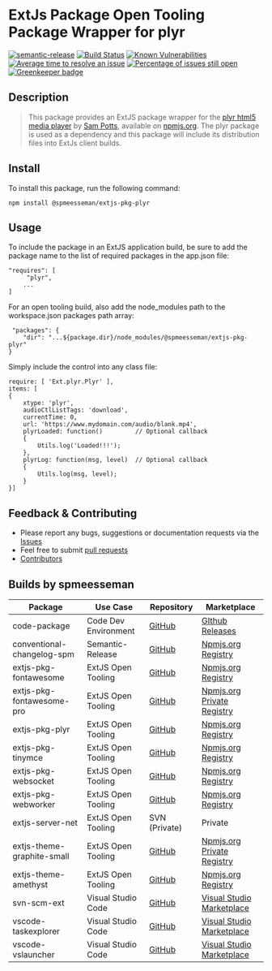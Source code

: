 # ExtJs Package Open Tooling Package Wrapper for plyr

[![semantic-release](https://img.shields.io/badge/%20%20%F0%9F%93%A6%F0%9F%9A%80-semantic--release-e10079.svg)](https://github.com/semantic-release/semantic-release)
[![Build Status](https://dev.azure.com/spmeesseman/extjs-pkg-plyr/_apis/build/status/spmeesseman.extjs-pkg-plyr?branchName=master)](https://dev.azure.com/spmeesseman/extjs-pkg-plyr/_build/latest?definitionId=2&branchName=master)
[![Known Vulnerabilities](https://snyk.io/test/github/spmeesseman/extjs-pkg-plyr/badge.svg)](https://snyk.io/test/github/spmeesseman/extjs-pkg-plyr)
[![Average time to resolve an issue](https://isitmaintained.com/badge/resolution/spmeesseman/extjs-pkg-plyr.svg)](https://isitmaintained.com/project/spmeesseman/extjs-pkg-plyr "Average time to resolve an issue")
[![Percentage of issues still open](https://isitmaintained.com/badge/open/spmeesseman/extjs-pkg-plyr.svg)](https://isitmaintained.com/project/spmeesseman/extjs-pkg-plyr "Percentage of issues still open") [![Greenkeeper badge](https://badges.greenkeeper.io/spmeesseman/extjs-pkg-plyr.svg)](https://greenkeeper.io/)

## Description

> This package provides an ExtJS package wrapper for the [plyr html5 media player](https://github.com/sampotts/plyr) by [Sam Potts](https://github.com/sampotts), available on [npmjs.org](https://www.npmjs.com/package/plyr).  The plyr package is used as a dependency and this package will include its distribution files into ExtJs client builds.

## Install

To install this package, run the following command:

    npm install @spmeesseman/extjs-pkg-plyr

## Usage

To include the package in an ExtJS application build, be sure to add the package name to the list of required packages in the app.json file:

    "requires": [
         "plyr",
        ...
    ]

For an open tooling build, also add the node_modules path to the workspace.json packages path array:

     "packages": {
        "dir": "...${package.dir}/node_modules/@spmeesseman/extjs-pkg-plyr"
    }

Simply include the control into any class file:

    require: [ 'Ext.plyr.Plyr' ],
    items: [
    {
        xtype: 'plyr',
        audioCtlListTags: 'download',
        currentTime: 0,
        url: 'https://www.mydomain.com/audio/blank.mp4',
        plyrLoaded: function()         // Optional callback
        {
            Utils.log('Loaded!!!');
        },
        plyrLog: function(msg, level)  // Optional callback
        {
            Utils.log(msg, level);
        }
    }]

## Feedback & Contributing

* Please report any bugs, suggestions or documentation requests via the
  [Issues](https://github.com/spmeesseman/extjs-pkg-tniymce/issues)
* Feel free to submit
  [pull requests](https://github.com/spmeesseman/extjs-pkg-tniymce/pulls)
* [Contributors](https://github.com/spmeesseman/extjs-pkg-tniymce/graphs/contributors)

## Builds by spmeesseman

|Package|Use Case|Repository|Marketplace|
|-|-|-|-|
|code-package|Code Dev Environment|[GitHub](https://github.com/spmeesseman/code-package)|[GIthub Releases](https://github.com/spmeesseman/code-package/releases)|
|conventional-changelog-spm|Semantic-Release|[GitHub](https://github.com/spmeesseman/conventional-changelog-spm)|[Npmjs.org Registry](https://www.npmjs.com/package/conventional-changelog-spm)|
|extjs-pkg-fontawesome|ExtJS Open Tooling|[GitHub](https://github.com/spmeesseman/extjs-pkg-fontawesome)|[Npmjs.org Registry](https://www.npmjs.com/package/extjs-pkg-fontawesome)|
|extjs-pkg-fontawesome-pro|ExtJS Open Tooling|[GitHub](https://github.com/spmeesseman/extjs-pkg-fontawesome-pro)|[Npmjs.org Private Registry](https://www.npmjs.com/package/@spmeesseman/extjs-pkg-fontawesome-pro)|
|extjs-pkg-plyr|ExtJS Open Tooling|[GitHub](https://github.com/spmeesseman/extjs-pkg-plyr)|[Npmjs.org Registry](https://www.npmjs.com/package/extjs-pkg-plyr)|
|extjs-pkg-tinymce|ExtJS Open Tooling|[GitHub](https://github.com/spmeesseman/extjs-pkg-tinymce)|[Npmjs.org Registry](https://www.npmjs.com/package/extjs-pkg-tinymce)|
|extjs-pkg-websocket|ExtJS Open Tooling|[GitHub](https://github.com/spmeesseman/extjs-pkg-websocket)|[Npmjs.org Registry](https://www.npmjs.com/package/extjs-pkg-websocket)|
|extjs-pkg-webworker|ExtJS Open Tooling|[GitHub](https://github.com/spmeesseman/extjs-pkg-webworker)|[Npmjs.org Registry](https://www.npmjs.com/package/extjs-pkg-webworker)|
|extjs-server-net|ExtJS Open Tooling|SVN (Private)|Private|
|extjs-theme-graphite-small|ExtJS Open Tooling|[GitHub](https://github.com/spmeesseman/extjs-theme-graphite-small)|[Npmjs.org Private Registry](https://www.npmjs.com/package/@spmeesseman/extjs-theme-graphite-small)|
|extjs-theme-amethyst|ExtJS Open Tooling|[GitHub](https://github.com/spmeesseman/extjs-theme-amethyst)|[Npmjs.org Registry](https://www.npmjs.com/package/extjs-theme-amethyst)|
|svn-scm-ext|Visual Studio Code|[GitHub](https://github.com/spmeesseman/svn-scm-ext)|[Visual Studio Marketplace](https://marketplace.visualstudio.com/itemdetails?itemName=spmeesseman.svn-scm-ext)|
|vscode-taskexplorer|Visual Studio Code|[GitHub](https://github.com/spmeesseman/vscode-taskexplorer)|[Visual Studio Marketplace](https://marketplace.visualstudio.com/itemdetails?itemName=spmeesseman.vscode-taskexplorer)|
|vscode-vslauncher|Visual Studio Code|[GitHub](https://github.com/spmeesseman/vscode-vslauncher)|[Visual Studio Marketplace](https://marketplace.visualstudio.com/itemdetails?itemName=spmeesseman.vscode-vslauncher)|
